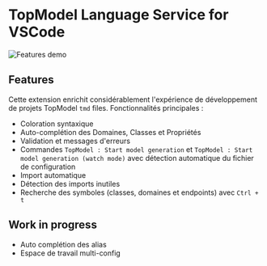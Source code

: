 # TopModel Language Service for VSCode

![Features demo](https://raw.githubusercontent.com/klee-contrib/topmodel/develop/TopModel.VSCode/demo.gif "Features demonstration")

## Features

Cette extension enrichit considérablement l'expérience de développement de projets TopModel `tmd` files. Fonctionnalités principales :

- Coloration syntaxique
- Auto-complétion des Domaines, Classes et Propriétés
- Validation et messages d'erreurs
- Commandes `TopModel : Start model generation` et `TopModel : Start model generation (watch mode)` avec détection automatique du fichier de configuration
- Import automatique
- Détection des imports inutiles
- Recherche des symboles (classes, domaines et endpoints) avec `Ctrl + t`

## Work in progress

- Auto complétion des alias
- Espace de travail multi-config
